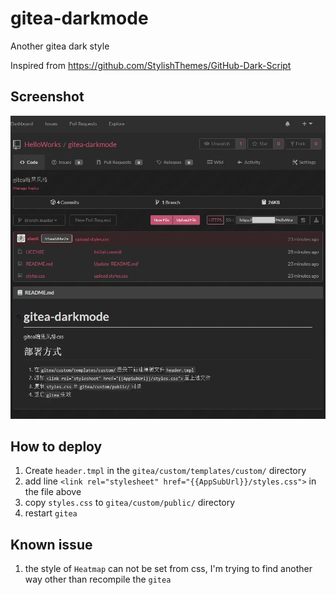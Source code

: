 # gitea-darkmode
Another gitea dark style

Inspired from https://github.com/StylishThemes/GitHub-Dark-Script

## Screenshot

![](screenshot.webp)

## How to deploy

1. Create `header.tmpl` in the `gitea/custom/templates/custom/` directory
1. add line `<link rel="stylesheet" href="{{AppSubUrl}}/styles.css">` in the file above
1. copy `styles.css` to `gitea/custom/public/` directory
1. restart `gitea` 

## Known issue

1. the style of `Heatmap` can not be set from css, I'm trying to find another way other than recompile the `gitea`

